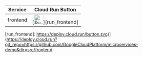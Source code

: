 | Service | Cloud Run Button | 
| ------------------------- | --------------------------------------------------------------- |
|  frontend | [<img src="https://storage.googleapis.com/cloudrun/button.svg" alt="Run on Google Cloud" height="30">][run_frontend] |

[run_frontend]: https://deploy.cloud.run/button.svg)](https://deploy.cloud.run?git_repo=https://github.com/GoogleCloudPlatform/microservices-demo&dir=src/frontend
